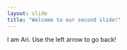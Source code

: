 ```yaml
---
layout: slide
title: "Welcome to our second slide!"
---
```

I am Ari.
Use the left arrow to go back!
